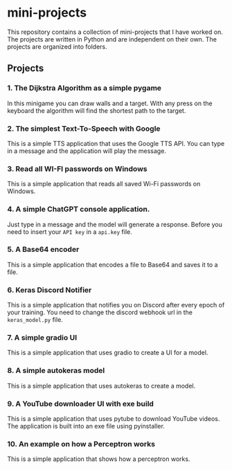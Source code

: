 # mini-projects
This repository contains a collection of mini-projects that I have worked on. The projects are written in Python and are independent on their own. The projects are organized into folders.

## Projects
### 1. The Dijkstra Algorithm as a simple pygame
In this minigame you can draw walls and a target. With any press on the keyboard the algorithm will find the shortest path to the target.
### 2. The simplest Text-To-Speech with Google
This is a simple TTS application that uses the Google TTS API. You can type in a message and the application will play the message.
### 3. Read all WI-FI passwords on Windows
This is a simple application that reads all saved Wi-Fi passwords on Windows.
### 4. A simple ChatGPT console application. 
Just type in a message and the model will generate a response. Before you need to insert your `API key` in a `api.key` file.
### 5. A Base64 encoder
This is a simple application that encodes a file to Base64 and saves it to a file.
### 6. Keras Discord Notifier
This is a simple application that notifies you on Discord after every epoch of your training. You need to change the discord webhook url in the `keras_model.py` file.
### 7. A simple gradio UI
This is a simple application that uses gradio to create a UI for a model.
### 8. A simple autokeras model
This is a simple application that uses autokeras to create a model.
### 9. A YouTube downloader UI with exe build
This is a simple application that uses pytube to download YouTube videos. The application is built into an exe file using pyinstaller.
### 10. An example on how a Perceptron works
This is a simple application that shows how a perceptron works.
